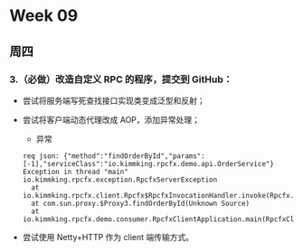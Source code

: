 # Week 09

## 周四

### 3.（必做）改造自定义 RPC 的程序，提交到 GitHub：

- 尝试将服务端写死查找接口实现类变成泛型和反射；

- 尝试将客户端动态代理改成 AOP，添加异常处理；
  - 异常

  ``` text
  req json: {"method":"findOrderById","params":[-1],"serviceClass":"io.kimmking.rpcfx.demo.api.OrderService"}
  Exception in thread "main" io.kimmking.rpcfx.exception.RpcfxServerException
	at io.kimmking.rpcfx.client.Rpcfx$RpcfxInvocationHandler.invoke(Rpcfx.java:67)
	at com.sun.proxy.$Proxy3.findOrderById(Unknown Source)
	at io.kimmking.rpcfx.demo.consumer.RpcfxClientApplication.main(RpcfxClientApplication.java:30)
  ```

- 尝试使用 Netty+HTTP 作为 client 端传输方式。


